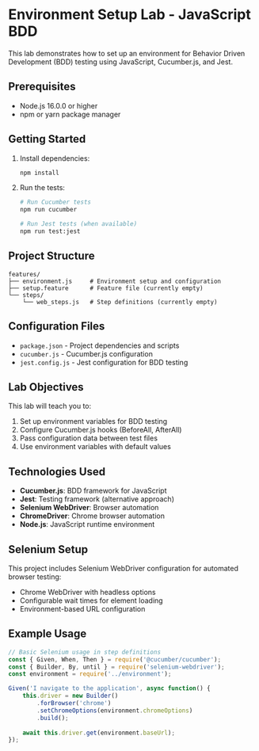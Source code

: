 # Environment Setup Lab - JavaScript BDD

This lab demonstrates how to set up an environment for Behavior Driven Development (BDD) testing using JavaScript, Cucumber.js, and Jest.

## Prerequisites

- Node.js 16.0.0 or higher
- npm or yarn package manager

## Getting Started



1. Install dependencies:
   ```bash
   npm install
   ```

2. Run the tests:
   ```bash
   # Run Cucumber tests
   npm run cucumber
   
   # Run Jest tests (when available)
   npm run test:jest
   ```

## Project Structure

```
features/
├── environment.js     # Environment setup and configuration
├── setup.feature      # Feature file (currently empty)
└── steps/
    └── web_steps.js   # Step definitions (currently empty)
```

## Configuration Files

- `package.json` - Project dependencies and scripts
- `cucumber.js` - Cucumber.js configuration
- `jest.config.js` - Jest configuration for BDD testing

## Lab Objectives

This lab will teach you to:
1. Set up environment variables for BDD testing
2. Configure Cucumber.js hooks (BeforeAll, AfterAll)
3. Pass configuration data between test files
4. Use environment variables with default values

## Technologies Used

- **Cucumber.js**: BDD framework for JavaScript
- **Jest**: Testing framework (alternative approach)
- **Selenium WebDriver**: Browser automation
- **ChromeDriver**: Chrome browser automation
- **Node.js**: JavaScript runtime environment

## Selenium Setup

This project includes Selenium WebDriver configuration for automated browser testing:

- Chrome WebDriver with headless options
- Configurable wait times for element loading
- Environment-based URL configuration

## Example Usage

```javascript
// Basic Selenium usage in step definitions
const { Given, When, Then } = require('@cucumber/cucumber');
const { Builder, By, until } = require('selenium-webdriver');
const environment = require('../environment');

Given('I navigate to the application', async function() {
    this.driver = new Builder()
        .forBrowser('chrome')
        .setChromeOptions(environment.chromeOptions)
        .build();
    
    await this.driver.get(environment.baseUrl);
});
```